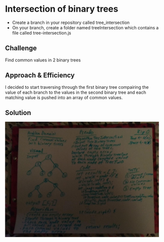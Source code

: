 # Intersection of binary trees
 * Create a branch in your repository called tree_intersection
 * On your branch, create a folder named treeIntersection which contains a file called tree-intersection.js

## Challenge
Find common values in 2 binary trees

## Approach & Efficiency
I decided to start traversing through the first binary tree compairing the value of each branch to the values in the second binary tree and each matching value is pushed into an array of common values.

## Solution
![](../assets/tree_intersection.jpg)